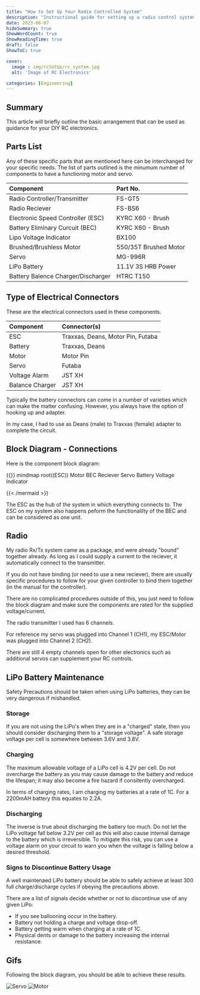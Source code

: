 ```yaml
---
title: "How to Set Up Your Radio Controlled System"
description: "Instructional guide for setting up a radio control system with your motor and servo"
date: 2023-06-07
hideSummary: true
ShowWordCount: true
ShowReadingTime: true
draft: false
ShowToC: true

cover:
  image : img/rcSetUp/rc_system.jpg
  alt: 'Image of RC Electronics'

categories: [Engineering]
---
```


## Summary

This article will briefly outline the basic arrangement that can be used as guidance for your DIY RC electronics. 

## Parts List

Any of these specific parts that are mentioned here can be interchanged for your specific needs. The list of parts outlined is the minumum number of components to have a functioning motor and servo.

<div align="center">

Component      | Part No. 
| :---        |    :----
| Radio Controller/Transmitter | FS-GT5 
| Radio Reciever | FS-BS6 
| Electronic Speed Controller (ESC) | KYRC X60 - Brush
| Battery Eliminary Curcuit (BEC) | KYRC X60 - Brush
| Lipo Voltage Indicator | BX100
| Brushed/Brushless Motor | 550/35T Brushed Motor
| Servo | MG-996R 
| LiPo Battery | 11.1V 3S HRB Power 
| Battery Balence Charger/Discharger | HTRC T150 

</div>

## Type of Electrical Connectors

These are the electrical connectors used in these components. 

Component | Connector(s)
| :---        |    :----
ESC | Traxxas, Deans, Motor Pin, Futaba
Battery | Traxxas, Deans
Motor | Motor Pin 
Servo | Futaba
Voltage Alarm | JST XH
Balance Charger | JST XH

Typically the battery connectors can come in a number of varieties which can make the matter confusing. However, you always have the option of hooking up and adapter. 

In my case, I had to use as Deans (male) to Traxxas (female) adapter to complete the circuit.

## Block Diagram - Connections

Here is the component block diagram:

{{<mermaid>}}
mindmap
    root((ESC))
        Motor
        BEC
            Reciever
                Servo
        Battery
            Voltage Indicator

{{< /mermaid >}}

The ESC as the hub of the system in which everything connects to. The ESC on my system also happens peform the functionalilty of the BEC and can be considered as one unit.

## Radio

My radio Rx/Tx system came as a package, and were already "bound" together already. As long as I could supply a current to the reciever, it automatically connect to the transmitter. 

If you do not have binding (or need to use a new reciever), there are usually specific procedures to follow for your given controller to bind them together (in the manual for the controller).

There are no complicated procedures outside of this, you just need to follow the block diagram and make sure the components are rated for the supplied voltage/current.

The radio transmitter I used has 6 channels. 

For reference my servo was plugged into Channel 1 (CH1), my ESC/Motor was plugged into Channel 2 (CH2).

There are still 4 empty channels open for other electronics such as additional servos can supplement your RC controls.


## LiPo Battery Maintenance
Safety Precautions should be taken when using LiPo batteries, they can be very dangerous if mishandled. 

### Storage
If you are not using the LiPo's when they are in a "charged" state, then you should consider discharging them to a "storage voltage". A safe storage voltage per cell is somewhere between 3.6V and 3.8V.


### Charging
The maximum allowable voltage of a LiPo cell is 4.2V per cell. Do not overcharge the battery as you may cause damage to the battery and reduce the lifespan; it may also become a fire hazard if consitently overcharged. 

In terms of charging rates, I am charging my batteries at a rate of 1C. For a 2200mAH battery this equates to 2.2A.

### Discharging
The inverse is true about discharging the battery too much. Do not let the LiPo voltage fall below 3.2V per cell as this will also cause internal damage to the battery which is irreversible. To mitigate this risk, you can use a voltage alarm on your circuit to warn you when the voltage is falling below a desired threshold.

### Signs to Discontinue Battery Usage
A well maintenaed LiPo battery should be able to safely achieve at least 300 full charge/discharge cycles if obeying the precautions above.

There are a list of signals decide whether or not to discontinue use of any given LiPo:
- If you see ballooning occur in the battery. 
- Battery not holding a charge and voltage drop-off.
- Battery getting warm when charging at a rate of 1C.
- Physical dents or damage to the battery increasing the internal resistance.

## Gifs

Following the block diagram, you should be able to achieve these results.

![Servo](/img/rcSetUp/servo-rc.gif)
![Motor](/img/rcSetUp/motor-rc.gif)

